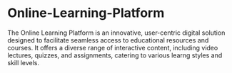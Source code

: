 # Online-Learning-Platform
The Online Learning Platform is an innovative, user-centric digital solution designed to facilitate seamless access to educational resources and courses. It offers a diverse range of interactive content, including video lectures, quizzes, and assignments, catering to various learng styles and skill levels. 
